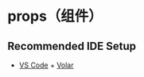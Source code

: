 # props（组件）



## Recommended IDE Setup

- [VS Code](https://code.visualstudio.com/) + [Volar](https://marketplace.visualstudio.com/items?itemName=Vue.volar)
